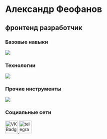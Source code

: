 Александр Феофанов
=========================================================================================================================================
## фронтенд разработчик
### Базовые навыки
<p>
  <a href="https://skillicons.dev">
    <img src="https://skillicons.dev/icons?i=html,css,js" />
  </a>
</p>

### Технологии
<p>
  <a href="https://skillicons.dev">
    <img src="https://skillicons.dev/icons?i=react,next,git,vite,webpack" />
  </a>
</p>

### Прочие инструменты 
<p>
  <a href="https://skillicons.dev">
    <img src="https://skillicons.dev/icons?i=notion,figma,vscode,ps" />
  </a>
</p>

### Социальные сети 
<p>
    <a href="https://vk.com/xerrl" target="_blank">
      <img src="https://cdn-icons-png.flaticon.com/512/145/145813.png" width="40" height="40" alt="VK Badge"/>
    </a>
      <a href="https://t.me/sashaFeofanov" target="_blank">
      <img src="https://cdn-icons-png.flaticon.com/512/2111/2111646.png" width="40" height="40" alt="telegram group" />
    </a>
</p>
